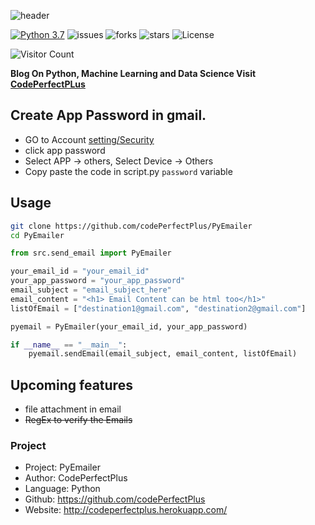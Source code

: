 ![header](https://capsule-render.vercel.app/api?type=wave&color=gradient&height=300&section=header&text=PyEmailer&fontSize=50)

[![Python 3.7](https://img.shields.io/badge/python-3.7-blue.svg)](https://www.python.org/downloads/release/python-360/)
![issues](https://img.shields.io/github/issues/codePerfectPlus/PyEmailer?style=plastic)
![forks](https://img.shields.io/github/forks/codePerfectPlus/PyEmailer)
![stars](https://img.shields.io/github/stars/codePerfectPlus/PyEmailer)
![License](https://img.shields.io/github/license/codePerfectPlus/PyEmailer)

![Visitor Count](https://profile-counter.glitch.me/PyEmailer/count.svg)

**Blog On Python, Machine Learning and Data Science Visit [CodePerfectPLus](http://codeperfectplus.herokuapp.com/)**

## Create App Password in gmail.

- GO to Account [setting/Security](https://myaccount.google.com/security)
- click app password
- Select APP -> others, Select Device -> Others
- Copy paste the code in script.py `password` variable


## Usage

```bash
git clone https://github.com/codePerfectPlus/PyEmailer
cd PyEmailer
```

```python
from src.send_email import PyEmailer

your_email_id = "your_email_id"
your_app_password = "your_app_password"
email_subject = "email_subject_here"
email_content = "<h1> Email Content can be html too</h1>"
listOfEmail = ["destination1@gmail.com", "destination2@gmail.com"]

pyemail = PyEmailer(your_email_id, your_app_password)

if __name__ == "__main__":
    pyemail.sendEmail(email_subject, email_content, listOfEmail)
```

## Upcoming features

- file attachment in email
- ~~RegEx to verify the Emails~~

### Project

- Project: PyEmailer
- Author: CodePerfectPlus
- Language: Python
- Github: https://github.com/codePerfectPlus
- Website: http://codeperfectplus.herokuapp.com/
